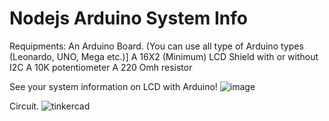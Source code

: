 # Nodejs Arduino System Info

Requipments:
An Arduino Board. (You can use all type of Arduino types (Leonardo, UNO, Mega etc.)]
A 16X2 (Minimum) LCD Shield with or without I2C
A 10K potentiometer
A 220 Omh resistor



See your system information on LCD with Arduino!
![image](https://user-images.githubusercontent.com/70021050/147857017-f1ea1fb9-cfdc-4139-93a1-c50da9da4bb0.jpg)


Circuit.
![tinkercad](https://user-images.githubusercontent.com/70021050/147857009-69643cf9-e338-4abb-81e5-e55f44b51196.png)

